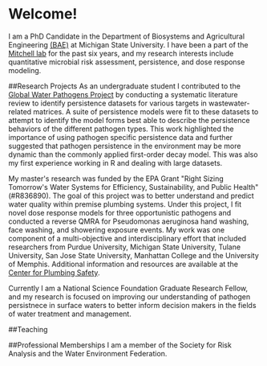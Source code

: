 # Welcome!

I am a PhD Candidate in the Department of Biosystems and Agricultural Engineering [(BAE)](https://www.egr.msu.edu/bae/) at Michigan State University. I have been a part of the [Mitchell lab](http://www.jmitchellphd.com/) for the past six years, and my research interests include quantitative microbial risk assessment, persistence, and dose response modeling. 

##Research Projects
As an undergraduate student I contributed to the [Global Water Pathogens Project](https://www.waterpathogens.org/) by conducting a systematic literature review to identify persistence datasets for various targets in wastewater-related matrices. A suite of persistence models were fit to these datasets to attempt to identify the model forms best able to describe the persistence behaviors of the different pathogen types. This work highlighted the importance of using pathogen specific persistence data and further suggested that pathogen persistence in the environment may be more dynamic than the commonly applied first-order decay model. This was also my first experience working in R and dealing with large datasets.

My master's research was funded by the EPA Grant "Right Sizing Tomorrow's Water Systems for Efficiency, Sustainability, and Public Health" (#R836890). The goal of this project was to better understand and predict water quality within premise plumbing systems. Under this project, I fit novel dose response models for three opportunistic pathogens and conducted a reverse QMRA for Pseudomonas aeruginosa hand washing, face washing, and showering exposure events. My work was one component of a multi-objective and interdisciplinary effort that included researchers from Purdue University, Michigan State University, Tulane University, San Jose State University, Manhattan College and the University of Memphis. Additional information and resources are available at the [Center for Plumbing Safety](https://engineering.purdue.edu/PlumbingSafety). 

Currently I am a National Science Foundation Graduate Research Fellow, and my research is focused on improving our understanding of pathogen persistnece in surface waters to better inform decision makers in the fields of water treatment and management.  

##Teaching 

##Professional Memberships
I am a member of the Society for Risk Analysis and the Water Environment Federation. 
